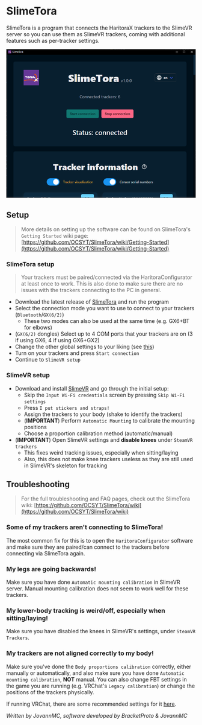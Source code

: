 # SlimeTora

SlimeTora is a program that connects the HaritoraX trackers to the SlimeVR server so you can use them as SlimeVR trackers, coming with additional features such as per-tracker settings.

![Screenshot of the app's main section showing the status and amount of trackers connected (6 trackers)](../assets/img/SlimeTora.png)

## Setup

> More details on setting up the software can be found on SlimeTora's `Getting Started` wiki page: [https://github.com/OCSYT/SlimeTora/wiki/Getting-Started](https://github.com/OCSYT/SlimeTora/wiki/Getting-Started)

### SlimeTora setup

> Your trackers must be paired/connected via the HaritoraConfigurator at least once to work. This is also done to make sure there are no issues with the trackers connecting to the PC in general.

- Download the latest release of [SlimeTora](https://github.com/OCSYT/SlimeTora/releases) and run the program
- Select the connection mode you want to use to connect to your trackers (`Bluetooth`/`GX(6/2)`)
  - These two modes can also be used at the same time (e.g. GX6+BT for elbows)
- (`GX(6/2)` dongles) Select up to 4 COM ports that your trackers are on (3 if using GX6, 4 if using GX6+GX2)
- Change the other global settings to your liking (see [this](https://github.com/OCSYT/SlimeTora/wiki/Settings#global-settings))
- Turn on your trackers and press `Start connection`
- Continue to `SlimeVR setup`

### SlimeVR setup

- Download and install [SlimeVR](../server/initial-setup.md) and go through the initial setup:
  - Skip the `Input Wi-Fi credentials` screen by pressing `Skip Wi-Fi settings`
  - Press `I put stickers and straps!`
  - Assign the trackers to your body (shake to identify the trackers)
  - (**IMPORTANT**) Perform `Automatic Mounting` to calibrate the mounting positions
  - Choose a proportion calibration method (automatic/manual)
- (**IMPORTANT**) Open SlimeVR settings and **disable knees** under `SteamVR trackers`
    - This fixes weird tracking issues, especially when sitting/laying
    - Also, this does not make knee trackers useless as they are still used in SlimeVR's skeleton for tracking

## Troubleshooting

> For the full troubleshooting and FAQ pages, check out the SlimeTora wiki: [https://github.com/OCSYT/SlimeTora/wiki](https://github.com/OCSYT/SlimeTora/wiki)

### Some of my trackers aren't connecting to SlimeTora!

The most common fix for this is to open the `HaritoraConfigurator` software and make sure they are paired/can connect to the trackers before connecting via SlimeTora again.

### My legs are going backwards!

Make sure you have done `Automatic mounting calibration` in SlimeVR server. Manual mounting calibration does not seem to work well for these trackers.

### My lower-body tracking is weird/off, especially when sitting/laying!

Make sure you have disabled the knees in SlimeVR's settings, under `SteamVR Trackers`.

### My trackers are not aligned correctly to my body!

Make sure you've done the `Body proportions calibration` correctly, either manually or automatically, and also make sure you have done `Automatic mounting calibration`, **NOT** manual. You can also change FBT settings in the game you are running (e.g. VRChat's `Legacy calibration`) or change the positions of the trackers physically.

If running VRChat, there are some recommended settings for it [here](./vrchat-config.md).

*Written by JovannMC, software developed by BracketProto & JovannMC*
